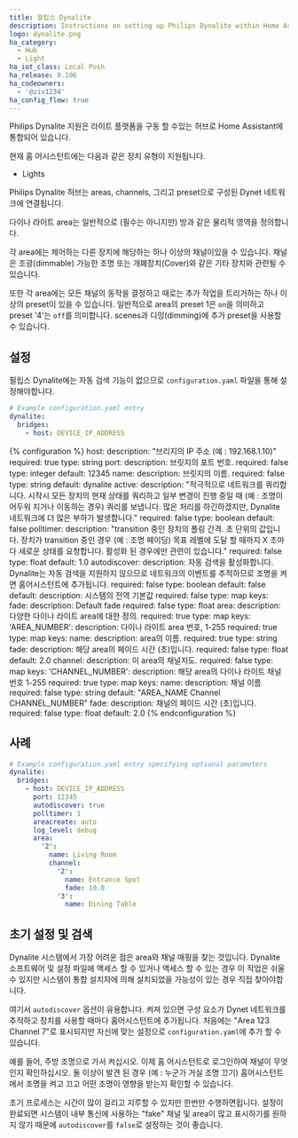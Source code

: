 ```yaml
---
title: 필립스 Dynalite
description: Instructions on setting up Philips Dynalite within Home Assistant.
logo: dynalite.png
ha_category:
  - Hub
  - Light
ha_iot_class: Local Push
ha_release: 0.106
ha_codeowners:
  - '@ziv1234'
ha_config_flow: true
---
```


Philips Dynalite 지원은 라이트 플랫폼을 구동 할 수있는 허브로 Home Assistant에 통합되어 있습니다.

현재 홈 어시스턴트에는 다음과 같은 장치 유형이 지원됩니다.

- Lights

Philips Dynalite 허브는 areas, channels, 그리고 preset으로 구성된 Dynet 네트워크에 연결됩니다.

다이나 라이트 area는 일반적으로 (필수는 아니지만) 방과 같은 물리적 영역을 정의합니다.

각 area에는 제어하는 ​​다른 장치에 해당하는 하나 이상의 채널이있을 수 있습니다. 채널은 조광(dimmable) 가능한 조명 또는 개폐장치(Cover)와 같은 기타 장치와 관련될 수 있습니다.

또한 각 area에는 모든 채널의 동작을 결정하고 때로는 추가 작업을 트리거하는 하나 이상의 preset이 있을 수 있습니다. 일반적으로 area의 preset 1은 `on`을 의미하고 preset '4'는 `off`를 의미합니다. scenes과 디밍(dimming)에 추가 preset을 사용할 수 있습니다.

## 설정

필립스 Dynalite에는 자동 검색 기능이 없으므로 `configuration.yaml` 파일을 통해 설정해야합니다.

```yaml
# Example configuration.yaml entry
dynalite:
  bridges:
    - host: DEVICE_IP_ADDRESS
```

{% configuration %}
host:
  description: "브리지의 IP 주소 (예 : 192.168.1.10)"
  required: true
  type: string
port:
  description: 브릿지의 포트 번호.
  required: false
  type: integer
  default: 12345
name:
  description: 브릿지의 이름.
  required: false
  type: string
  default: dynalite
active:
  description: "적극적으로 네트워크를 쿼리합니다. 시작시 모든 장치의 현재 상태를 쿼리하고 일부 변경이 진행 중일 때 (예 : 조명이 어두워 지거나 이동하는 경우) 쿼리를 보냅니다. 많은 처리를 하긴하겠지만, Dynalite 네트워크에 더 많은 부하가 발생합니다."
  required: false
  type: boolean
  default: false
polltimer:
  description: "transition 중인 장치의 폴링 간격. 초 단위의 값입니다. 장치가 transition 중인 경우 (예 : 조명 페이딩) 목표 레벨에 도달 할 때까지 X 초마다 새로운 상태를 요청합니다. 활성화 된 경우에만 관련이 있습니다."
  required: false
  type: float
  default: 1.0
autodiscover:
  description: 자동 검색을 활성화합니다. Dynalite는 자동 검색을 지원하지 않으므로 네트워크의 이벤트를 추적하므로 조명을 켜면 홈어시스턴트에 추가됩니다.
  required: false
  type: boolean
  default: false
default:
  description: 시스템의 전역 기본값
  required: false
  type: map
  keys:
    fade:
      description: Default fade
      required: false
      type: float
area:
  description: 다양한 다이나 라이트 area에 대한 정의.
  required: true
  type: map
  keys:
    'AREA_NUMBER':
      description: 다이나 라이트 area 번호, 1-255
      required: true
      type: map
      keys:
        name:
          description: area의 이름.
          required: true
          type: string
        fade:
          description: 해당 area의 페이드 시간 (초)입니다.
          required: false
          type: float
          default: 2.0
        channel:
          description: 이 area의 채널지도.
          required: false
          type: map
          keys:
            'CHANNEL_NUMBER':
              description: 해당 area의 다이나 라이트 채널 번호 1-255
              required: true
              type: map
              keys:
                name:
                  description: 채널 이름
                  required: false
                  type: string
                  default: \"AREA_NAME Channel CHANNEL_NUMBER\"
                fade:
                  description: 채널의 페이드 시간 (초)입니다.
                  required: false
                  type: float
                  default: 2.0
{% endconfiguration %}

## 사례 

```yaml
# Example configuration.yaml entry specifying optional parameters
dynalite:
  bridges:
    - host: DEVICE_IP_ADDRESS
      port: 12345
      autodiscover: true
      polltimer: 1
      areacreate: auto
      log_level: debug
      area:
        '2':
          name: Living Room
          channel:
            '2': 
              name: Entrance Spot
              fade: 10.0
            '3': 
              name: Dining Table
```

## 초기 설정 및 검색

Dynalite 시스템에서 가장 어려운 점은 area와 채널 매핑을 찾는 것입니다. Dynalite 소프트웨어 및 설정 파일에 액세스 할 수 있거나 액세스 할 수 있는 경우 이 작업은 쉬울 수 있지만 시스템이 통합 설치자에 의해 설치되었을 가능성이 있는 경우 직접 찾아야합니다.

여기서 `autodiscover` 옵션이 유용합니다. 켜져 있으면 구성 요소가 Dynet 네트워크를 추적하고 장치를 사용할 때마다 홈어시스턴트에 추가됩니다. 처음에는 "Area 123 Channel 7"로 표시되지만 자신에 맞는 설정으로 `configuration.yaml`에 추가 할 수 있습니다.

예를 들어, 주방 조명으로 가서 켜십시오. 이제 홈 어시스턴트로 로그인하여 채널이 무엇인지 확인하십시오. 둘 이상이 발견 된 경우 (예 : 누군가 거실 조명 끄기) 홈어시스턴트에서 조명을 켜고 끄고 어떤 조명이 영향을 받는지 확인할 수 있습니다.

초기 프로세스는 시간이 많이 걸리고 지루할 수 있지만 한번만 수행하면됩니다. 설정이 완료되면 시스템이 내부 통신에 사용하는 "fake" 채널 및 area이 많고 표시하기를 원하지 않기 때문에 `autodiscover`를 `false`로 설정하는 것이 좋습니다.